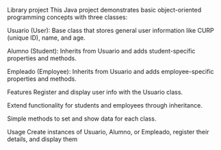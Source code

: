 Library project
This Java project demonstrates basic object-oriented programming concepts with three classes:

Usuario (User): Base class that stores general user information like CURP (unique ID), name, and age.

Alumno (Student): Inherits from Usuario and adds student-specific properties and methods.

Empleado (Employee): Inherits from Usuario and adds employee-specific properties and methods.

Features
Register and display user info with the Usuario class.

Extend functionality for students and employees through inheritance.

Simple methods to set and show data for each class.

Usage
Create instances of Usuario, Alumno, or Empleado, register their details, and display them